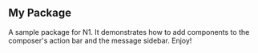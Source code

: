 
## My Package

A sample package for N1. It demonstrates how to add components to the composer's action bar and the message sidebar. Enjoy!
